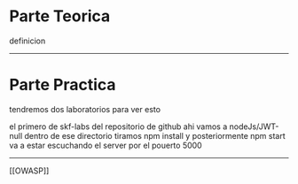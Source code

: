# Parte Teorica

definicion


---

# Parte Practica

tendremos dos laboratorios para ver esto

el primero de skf-labs del repositorio de github
ahi vamos a nodeJs/JWT-null
dentro de ese directorio tiramos npm install y posteriormente npm start
va a estar escuchando el server por el pouerto 5000


---
[[OWASP]]
